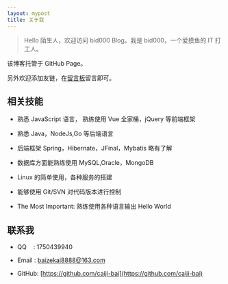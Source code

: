```yaml
---
layout: mypost
title: 关于我
---
```


> Hello 陌生人，欢迎访问 bid000 Blog。我是 bid000，一个爱摸鱼的 IT 打工人。

该博客托管于 GitHub Page。

另外欢迎添加友链，在[留言板](chat.html)留言即可。

## 相关技能

- 熟悉 JavaScript 语言， 熟练使用 Vue 全家桶，jQuery 等前端框架

- 熟悉 Java，NodeJs,Go 等后端语言

- 后端框架 Spring，Hibernate，JFinal，Mybatis 略有了解

- 数据库方面能熟练使用 MySQL,Oracle，MongoDB

- Linux 的简单使用，各种服务的搭建

- 能够使用 Git/SVN 对代码版本进行控制

- The Most Important: 熟练使用各种语言输出 Hello World

## 联系我

- QQ&nbsp;&nbsp;&nbsp;&nbsp;: 1750439940

- Email&nbsp;: [baizekai8888@163.com](http://www.baidu.com)

- GitHub: [https://github.com/caiji-bai](https://github.com/caiji-bai)
